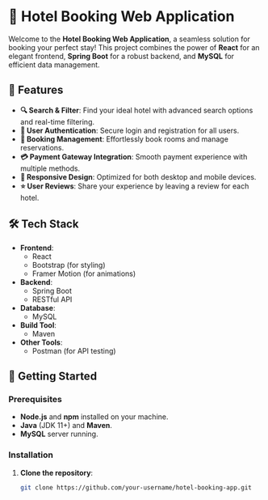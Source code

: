 # 🏨 Hotel Booking Web Application

Welcome to the **Hotel Booking Web Application**, a seamless solution for booking your perfect stay! This project combines the power of **React** for an elegant frontend, **Spring Boot** for a robust backend, and **MySQL** for efficient data management.

## 🌟 Features

- **🔍 Search & Filter**: Find your ideal hotel with advanced search options and real-time filtering.
- **🔐 User Authentication**: Secure login and registration for all users.
- **📅 Booking Management**: Effortlessly book rooms and manage reservations.
- **💳 Payment Gateway Integration**: Smooth payment experience with multiple methods.
- **📱 Responsive Design**: Optimized for both desktop and mobile devices.
- **⭐ User Reviews**: Share your experience by leaving a review for each hotel.

## 🛠️ Tech Stack

- **Frontend**: 
  - React
  - Bootstrap (for styling)
  - Framer Motion (for animations)
- **Backend**: 
  - Spring Boot
  - RESTful API
- **Database**: 
  - MySQL
- **Build Tool**: 
  - Maven
- **Other Tools**:
  - Postman (for API testing)

## 🚀 Getting Started

### Prerequisites

- **Node.js** and **npm** installed on your machine.
- **Java** (JDK 11+) and **Maven**.
- **MySQL** server running.

### Installation

1. **Clone the repository**:
   ```bash
   git clone https://github.com/your-username/hotel-booking-app.git
